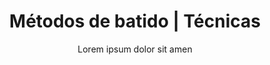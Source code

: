 ---
layout: culinary-blog-template/culinary-blog-techniques
identifier: techn4
page-image: technique-4.jpg #Imagen para redes sociales
title: Métodos de batido | Técnicas
video: 
    source: https://www.youtube.com/embed/X2vt9GgiPLM?autoplay=0&fs=0&iv_load_policy=3&showinfo=0&rel=0&cc_load_policy=0&start=0&end=0&origin=https://youtubeembedcode.com
    external: true
subtitle: Lorem ipsum dolor sit amen
basic-info:
  name: Métodos de batido
  primary-image:
    name: technique-4.jpg
    alt: Image
  url: 'techniques/batido.html'
  btn: Ver técnica
information:
  - name: 'METODO DE CREMADO:'
    type: title
  - name: 'Lorem Ipsum is simply dummy text of the printing and typesetting industry.'
    type: check
  - name:  Lorem Ipsum has been the industry's standard dummy text ever since the 1500s, when 
    type: check
  - name: 'METODO  DIRECTO O SIMPLE:'
    type: subtitle 
  - name:  ' Contrary to popular belief, Lorem Ipsum is not simply random text. It has roots in a piece of classical Latin literature from 45 BC, making it over 2000 years old. Richard McClintock, a Latin professor at Hampden-Sydney College in Virginia, looked up one of the more obscure Latin words, consectetur, from a Lorem Ipsum passage, and going through the cites of the word in classical literature, discovered the undoubtable source. Lorem Ipsum comes from sections 1.10.32 and 1.10.33 of "de Finibus Bonorum et Malorum" (The Extremes of Good and Evil) by Cicero, written in 45 BC. This book is a treatise on the theory of ethics, very popular during the Renaissance. The first line of Lorem Ipsum, "Lorem ipsum dolor sit amet..", comes from a line in section 1.10.32.'
    type: paragraph
  - name: 'MÉTODO DE ESPUMADO:'
    type: subtitle
  - name: 'Sections 1.10.32 and 1.10.33 from "de Finibus Bonorum et Malorum" by Cicero are also reproduced in their exact original form, accompanied by English versions from the 1914 translation by H. Rackham.'
    type: parapraph
  - name: There are many variations of passages of Lorem Ipsum available, but the majority have suffered alteration in some form
    type: check
  - name: There are many variations of passages of Lorem Ipsum available, but the majority have suffered alteration in some form
    type: check
  - name: There are many variations of passages of Lorem Ipsum available, but the majority have suffered alteration in some form
    type: check
  - name: There are many variations of passages of Lorem Ipsum available, but the majority have suffered alteration in some form
    type: check 
---